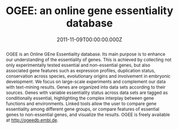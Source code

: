 ﻿---
title: "OGEE: an online gene essentiality database"
publication_types: ["2"]
# Author notes (optional)
authors: 
  - Weihua Chen
  - Pablo Minguez
  - Martin J. Lercher
  - Peer Bork


# Author notes (optional)
author_notes: []

publication_short: 
abstract: >-
  OGEE is an Online GEne Essentiality database. Its main purpose is to enhance our understanding of the essentiality of genes. This is achieved by collecting not only experimentally tested essential and non-essential genes, but also associated gene features such as expression profiles, duplication status, conservation across species, evolutionary origins and involvement in embryonic development. We focus on large-scale experiments and complement our data with text-mining results. Genes are organized into data sets according to their sources. Genes with variable essentiality status across data sets are tagged as conditionally essential, highlighting the complex interplay between gene functions and environments. Linked tools allow the user to compare gene essentiality among different gene groups, or compare features of essential genes to non-essential genes, and visualize the results. OGEE is freely available at http://ogeedb.embl.de.

draft: false
featured: ture
tags:
  - Nucleic Acids Research
slides: null
url_pdf: https://academic.oup.com/nar/article-pdf/40/D1/D901/16957797/gkr986.pdf
image:
  caption: ""
  focal_point: ""
  preview_only: false
summary: ""
url_dataset: ""
url_project: ""
url_source: ""
url_video: ""

doi: 10.1093/nar/gkr986
publication: Nucleic Acids Research
projects: []
date: 2011-11-09T00:00:00.000Z
url_slides: ""
publishDate: 2017-01-01T00:00:00.000Z
url_poster: ""
url_code: ""
---


